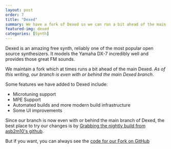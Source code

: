 ```yaml
---
layout: post
order: 7
title: "Dexed"
summary: We have a fork of Dexed so we can run a bit ahead of the main branch with features.
featured-img: dexed 
categories: [Synth]
---
```


Dexed is an amazing free synth, reliably one of the most popular open source synthesizers. It models the Yamaha DX-7 incredibly well and
provides those great FM sounds.

We maintain a fork which at times runs a bit ahead of the main Dexed. *As of this writing, our branch is even with
or behind the main Dexed branch*.

Some features we have added to Dexed include:

* Microtuning support
* MPE Support
* Automated builds and more modern build infrastructure
* Some UI improvements

Since our branch is now even with or behind the main branch of Dexed, the best place to try our changes
is by [Grabbing the nightly build from asb2m10's github](https://github.com/asb2m10/dexed/releases/tag/Nightly).

But if you want, you can always see the [code for our Fork on GitHub](https://github.com/surge-synthesizer/dexed.git)
